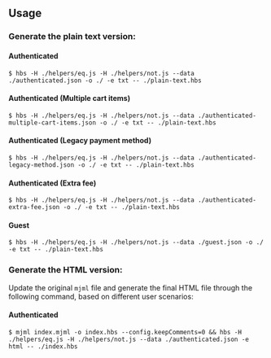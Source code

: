 ## Usage

### Generate the plain text version:

#### Authenticated

```shell
$ hbs -H ./helpers/eq.js -H ./helpers/not.js --data ./authenticated.json -o ./ -e txt -- ./plain-text.hbs
```

#### Authenticated (Multiple cart items)

```shell
$ hbs -H ./helpers/eq.js -H ./helpers/not.js --data ./authenticated-multiple-cart-items.json -o ./ -e txt -- ./plain-text.hbs
```

#### Authenticated (Legacy payment method)

```shell
$ hbs -H ./helpers/eq.js -H ./helpers/not.js --data ./authenticated-legacy-method.json -o ./ -e txt -- ./plain-text.hbs
```

#### Authenticated (Extra fee)

```shell
$ hbs -H ./helpers/eq.js -H ./helpers/not.js --data ./authenticated-extra-fee.json -o ./ -e txt -- ./plain-text.hbs
```

#### Guest

```shell
$ hbs -H ./helpers/eq.js -H ./helpers/not.js --data ./guest.json -o ./ -e txt -- ./plain-text.hbs
```

### Generate the HTML version:

Update the original `mjml` file and generate the final HTML file through the following command, based on different user scenarios:

#### Authenticated

```shell
$ mjml index.mjml -o index.hbs --config.keepComments=0 && hbs -H ./helpers/eq.js -H ./helpers/not.js --data ./authenticated.json -e html -- ./index.hbs
```

